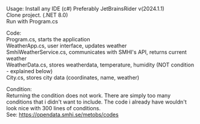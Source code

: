 Usage: Install any IDE (c#) Preferably JetBrainsRider v(2024.1.1)  
Clone project. (.NET 8.0)  
Run with Program.cs  
  
Code:  
Program.cs, starts the application  
WeatherApp.cs, user interface, updates weather  
SmhiWeatherService.cs, communicates with SMHI's API, returns current weather  
WeatherData.cs, stores weatherdata, temperature, humidity (NOT condition - explained below)  
City.cs, stores city data (coordinates, name, weather) 
  
Condition:  
Returning the condition does not work. There are simply too many conditions that i didn't want to include. The code i already have wouldn't look nice with 300 lines of conditions.  
See: https://opendata.smhi.se/metobs/codes  

